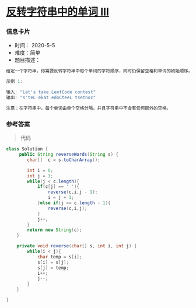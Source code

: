 # [反转字符串中的单词 III](https://leetcode-cn.com/problems/reverse-words-in-a-string-iii/)

### 信息卡片

- 时间： 2020-5-5
- 难度：简单
- 题目描述：

```java
给定一个字符串，你需要反转字符串中每个单词的字符顺序，同时仍保留空格和单词的初始顺序。

示例 1:

输入: "Let's take LeetCode contest"
输出: "s'teL ekat edoCteeL tsetnoc" 

注意：在字符串中，每个单词由单个空格分隔，并且字符串中不会有任何额外的空格。
```



### 参考答案

> 代码

```java
class Solution {
     public String reverseWords(String s) {
        char[]  c = s.toCharArray();

        int i = 0;
        int j = 1;
        while(j < c.length){
            if(c[j] == ' '){
                reverse(c,i,j - 1);
                i = j + 1;
            }else if(j == c.length - 1){
                reverse(c,i,j);
            }
            j++;
        }
        return new String(c);
    }

    private void reverse(char[] s, int i, int j) {
        while(i < j){
            char temp = s[i];
            s[i] = s[j];
            s[j] = temp;
            i++;
            j--;
        }
    }

}
```



